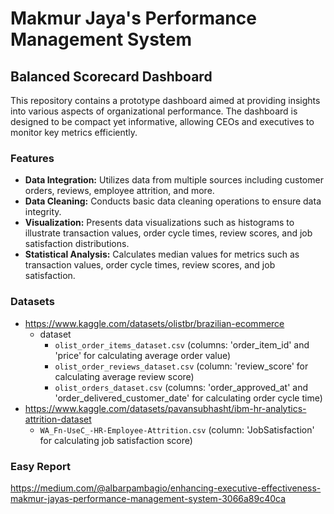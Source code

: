 # Makmur Jaya's Performance Management System

## Balanced Scorecard Dashboard
This repository contains a prototype dashboard aimed at providing insights into various aspects of organizational performance. The dashboard is designed to be compact yet informative, allowing CEOs and executives to monitor key metrics efficiently.

### Features

- **Data Integration:** Utilizes data from multiple sources including customer orders, reviews, employee attrition, and more.
- **Data Cleaning:** Conducts basic data cleaning operations to ensure data integrity.
- **Visualization:** Presents data visualizations such as histograms to illustrate transaction values, order cycle times, review scores, and job satisfaction distributions.
- **Statistical Analysis:** Calculates median values for metrics such as transaction values, order cycle times, review scores, and job satisfaction.

### Datasets
- https://www.kaggle.com/datasets/olistbr/brazilian-ecommerce
  - dataset
    - `olist_order_items_dataset.csv` (columns: 'order_item_id' and 'price' for calculating average order value)
    - `olist_order_reviews_dataset.csv` (column: 'review_score' for calculating average review score)
    - `olist_orders_dataset.csv` (columns: 'order_approved_at' and 'order_delivered_customer_date' for calculating order cycle time)
- https://www.kaggle.com/datasets/pavansubhasht/ibm-hr-analytics-attrition-dataset
  - `WA_Fn-UseC_-HR-Employee-Attrition.csv` (column: 'JobSatisfaction' for calculating job satisfaction score)

### Easy Report
https://medium.com/@albarpambagio/enhancing-executive-effectiveness-makmur-jayas-performance-management-system-3066a89c40ca
